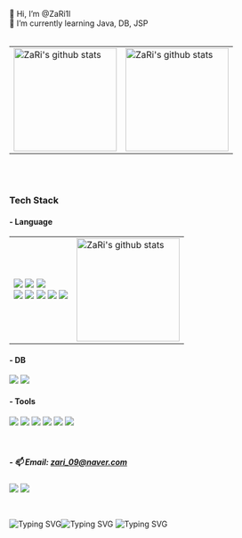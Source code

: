 
👋 Hi, I’m @ZaRi1l  </br>
🌱 I’m currently learning Java, DB, JSP
</br></br>

<table>
<tr>
  <td>
    <a href="https://github.com/ZaRi1l"><img align="center" style="height:185px" src="http://mazassumnida.wtf/api/generate_badge?boj=rbxo0913" alt="ZaRi's github stats" /></a>
  </td>
  <td>
<a href="https://github.com/ZaRi1l"><img align="center" style="height:185px" src="https://github-readme-stats.vercel.app/api?username=ZaRi1l&show_icons=true&theme=tokyonight" alt="ZaRi's github stats" /></a>
  </td>
</tr>
</table>
</br></br>

### Tech Stack </br>
#### - Language </br>
<table>
<tr>
  <td>
<img src="https://img.shields.io/badge/Java-ED8B00?style=for-the-badge&logo=openjdk&logoColor=white"/> <img src="https://img.shields.io/badge/C-00599C?style=for-the-badge&logo=c&logoColor=white"/>  <img src="https://img.shields.io/badge/Python-3776AB?style=for-the-badge&logo=python&logoColor=white"/>
</br>
<img src="https://img.shields.io/badge/C%23-239120?style=for-the-badge&logo=c-sharp&logoColor=white"/> <img src="https://img.shields.io/badge/Dart-0175C2?style=for-the-badge&logo=dart&logoColor=white"/> 
<img src="https://img.shields.io/badge/HTML5-E34F26?style=for-the-badge&logo=html5&logoColor=white"/>
<img src="https://img.shields.io/badge/CSS-239120?&style=for-the-badge&logo=css3&logoColor=white"/> 
<img src="https://img.shields.io/badge/JavaScript-F7DF1E?style=for-the-badge&logo=JavaScript&logoColor=white"/> 
</td>
  <td>
    <a href="https://github.com/ZaRi1l"><img align="center" style="height:185px" src="https://github-readme-stats.vercel.app/api/top-langs/?username=ZaRi1l&layout=compact&theme=tokyonight" alt="ZaRi's github stats" /></a>
  </td>
</tr>
</table>

#### - DB
<img src="https://img.shields.io/badge/Oracle-F80000?style=for-the-badge&logo=oracle&logoColor=black"/> <img src="https://img.shields.io/badge/MySQL-005C84?style=for-the-badge&logo=mysql&logoColor=white"/> 
#### - Tools
<img src="https://img.shields.io/badge/Eclipse-2C2255?style=for-the-badge&logo=eclipse&logoColor=white"/> <img src="https://img.shields.io/badge/Visual_Studio-5C2D91?style=for-the-badge&logo=visual%20studio&logoColor=white"/> 
<img src="https://img.shields.io/badge/Visual_Studio_Code-0078D4?style=for-the-badge&logo=visual%20studio%20code&logoColor=white"/> 
<img src="https://img.shields.io/badge/Flutter-02569B?style=for-the-badge&logo=flutter&logoColor=white"/> 
<img src="https://img.shields.io/badge/Android_Studio-3DDC84?style=for-the-badge&logo=android-studio&logoColor=white"/> 
<img src="https://img.shields.io/badge/Linux-FCC624?style=for-the-badge&logo=linux&logoColor=black"/>
</br></br></br>

##### - 📫 Email: zari_09@naver.com </br>
<a href="https://stellacode.tistory.com/" target="_blank"><img src="https://img.shields.io/badge/Tistory blog-ce4e24?style=flat-square&logo=blog&logoColor=white"/></a>
<a href="https://github.com/ZaRi1l" target="_blank"><img src="https://img.shields.io/badge/GitHub-2a2a2a?style=flat-square&logo=GigHub&logoColor=white"/></a>

</br>

<img src="https://readme-typing-svg.demolab.com?font=Fira+Code&duration=100&size=10&pause=50&color=00FF00&width=13&height=15&lines=%7C;%5C;-;%2F" alt="Typing SVG" /><img src="https://readme-typing-svg.demolab.com?font=Fira+Code&size=10&pause=500&color=00ff00&width=400&height=15&lines=1100011 1101101 1101100 1101110 1100001 1001000 1010001 111101 ;init 6" alt="Typing SVG" />
<img src="https://readme-typing-svg.demolab.com?font=Fira+Code&size=10&duration=500&pause=250&color=00ff0000&multiline=true&width=15&height=15&lines=110111 1011010 1010111 1011001 110110 110100 1110001 1011001 110111 1001010 110010 1011001 1001001 1001111 1110101 1111010 1101000 1001111 1110101 1010100 1110000 1001111 1111001 1100100 1100111 1000011 1000100 1110011 1101100 1011001 1010100 1110010 1110000 1101111 1010100 1110010 1101001 110110 1010100 1110011 1101101 110110 1000100 1110001 1110011 110110 1000001 1110011 1001001 1001111 1110101 1000011 1101101 1001111 1110101 1010000 1101000 1000011 1000100 1110001 1110100 110111 1101010 1110010 1101011 110110 1010100 1110011 1110011 1110000 1101010 1110010 1101110 110111 1110111 1100111 110110 110101 1000011 1011001 110110 1110010 1001111 1100111 1001001 1001111 1111001 1001100 1110100 1110101 1111001 1011000 1101001 1001111 1110101 1001100 1110000 1000011 110100 111101" alt="Typing SVG" /></br>
<!---
ZaRi1l/ZaRi1l is a ✨ special ✨ repository because its `README.md` (this file) appears on your GitHub profile.
You can click the Preview link to take a look at your changes.
--->
